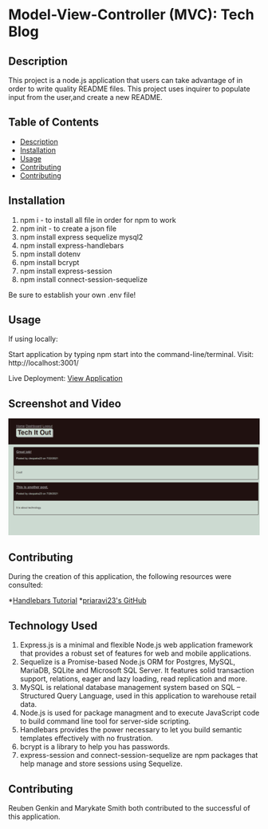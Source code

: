 # Model-View-Controller (MVC): Tech Blog

## Description

This project is a node.js application that users can take advantage of in order to write quality README files. This project uses inquirer to populate input from the user,and create a new README.

 ## Table of Contents
 - [Description](#description)
 - [Installation](#installation)
 - [Usage](#usage)
 - [Contributing](#contributing)
 - [Contributing](#contributing)

## Installation

1. npm i - to install all file in order for npm to work
2. npm init - to create a json file
3. npm install express sequelize mysql2
4. npm install express-handlebars
5. npm install dotenv
6. npm install bcrypt 
6. npm install express-session 
7. npm install connect-session-sequelize

Be sure to establish your own .env file!

## Usage

If using locally:

Start application by typing npm start into the command-line/terminal. 
Visit: http://localhost:3001/

Live Deployment: [View Application](https://tranquil-scrubland-09008.herokuapp.com/)

## Screenshot and Video

![screenshot of the blog](./assets/techitoutblog.png)


## Contributing 

During the creation of this application, the following resources were consulted:

*[Handlebars Tutorial](https://www.youtube.com/watch?v=1srD3Mdvf50&t=1s)
*[priaravi23's GitHub](https://github.com/priyaravi23/mvc-tech-blog)

## Technology Used

1. Express.js is a minimal and flexible Node.js web application framework that provides a robust set of features for web and mobile applications.
2. Sequelize is a Promise-based Node.js ORM for Postgres, MySQL, MariaDB, SQLite and Microsoft SQL Server. It features solid transaction support, relations, eager and lazy loading, read replication and more.
3. MySQL is relational database management system based on SQL – Structured Query Language, used in this application to warehouse retail data.
4. Node.js is used for package managment and to execute JavaScript code to build command line tool for server-side scripting.
5. Handlebars provides the power necessary to let you build semantic templates effectively with no frustration.
6. bcrypt is a library to help you has passwords.
7. express-session and connect-session-sequelize are npm packages that help manage and store sessions using Sequelize. 

## Contributing

Reuben Genkin and Marykate Smith both contributed to the successful of this application.   